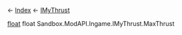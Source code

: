 ← [Index](Api-Index) ← [IMyThrust](Sandbox.ModAPI.Ingame.IMyThrust)

[float](System.Single) float Sandbox.ModAPI.Ingame.IMyThrust.MaxThrust